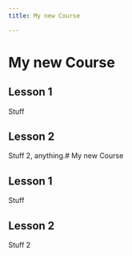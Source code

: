 ```yaml
---
title: My new Course

---
```


# My new Course

## Lesson 1

Stuff

## Lesson 2

Stuff 2, anything.# My new Course

## Lesson 1

Stuff

## Lesson 2

Stuff 2